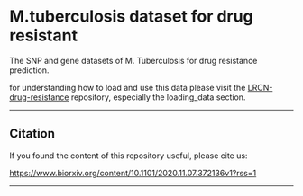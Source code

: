 # M.tuberculosis dataset for drug resistant

The SNP and gene datasets of M. Tuberculosis for drug resistance prediction.

for understanding how to load and use this data please visit the [LRCN-drug-resistance](https://github.com/AmirHoseinSafari/LRCN-drug-resistance#loading_data-package) repository, especially the loading_data section.

---

## Citation
If you found the content of this repository useful, please cite us:

https://www.biorxiv.org/content/10.1101/2020.11.07.372136v1?rss=1

---
